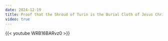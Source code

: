 ```yaml
---
date: 2024-12-19
title: Proof that the Shroud of Turin is the Burial Cloth of Jesus Christ!
video: true
---
```



{{< youtube WRB16BARvz0 >}}
